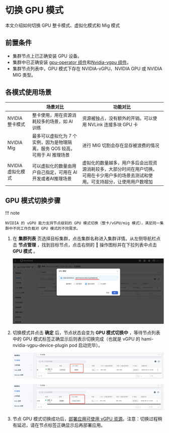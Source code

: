 # 切换 GPU 模式

本文介绍如何切换 GPU 整卡模式、虚拟化模式和 Mig 模式

## 前置条件

- 集群节点上已正确安装 GPU 设备。
- 集群中已正确安装 [gpu-operator 组件](https://docs.daocloud.io/kpanda/user-guide/gpu/nvidia/install_nvidia_driver_of_operator.html)和[Nvidia-vgpu 组件](https://docs.daocloud.io/kpanda/user-guide/gpu/nvidia/vgpu/vgpu_addon.html)。
- 集群节点列表中，GPU 模式下存在 NVIDIA-vGPU、NVIDIA GPU 或 NVIDIA MIG 类型。

## 各模式使用场景

| | 场景对比 | 功能对比 |
| -- | ---- | ------- |
| NVIDIA 整卡模式 | 整卡使用，用在资源消耗较多的场景，如 AI 训练 | 资源被独占，没有额外的开销。可以使用 NVLink 连接多块 GPU 卡 |
| NVIDIA Mig | 最多可以虚拟化为 7 个实例，因为是物理隔离，服务 QOS 较高，可用于 AI 推理场景 | 进行 MIG 切割会存在显存被浪费的情况 |
| NVIDIA 虚拟化模式 | 可以虚拟化的数量由用户自己指定，可用在 AI 开发或者AI推理场景 | 虚拟化的数量越多，用户多后会出现资源消耗较多，大部分时间在用户切换。可用在卡少用户多的场景去测试和使用。可支持超分，让使用用户数增加 |

## GPU 模式切换步骤

!!! note

    NVIDIA 的 vGPU 能力支持节点级别的 GPU 模式切换（整卡/vGPU/mig 模式），满足同一集群中不同工作负载对 GPU 模式的不同需求。

1. 在 **集群列表** 页选择目标集群，点击集群名称进入集群详情。从左侧导航栏点击 __节点管理__ ，找到目标节点，点击右侧的 **┇** 操作图标并在下拉列表中点击 **GPU 模式** 。

    ![GPU模式1](./images/gpumodel1.png)

2. 切换模式并点击 __确定__ 后，节点状态会变为 __GPU 模式切换中__ ，等待节点列表中的 GPU 模式标签正确显示后则表示切换完成（也就是 vGPU 的 hami-nvidia-vgpu-device-plugin pod 启动完毕）。

    ![GPU模式2](./images/vgpuaddon2.png)

    ![GPU模式3](./images/vgpuaddon3.png)
  
3. 节点 GPU 模式切换成功后，[部署应用可使用 vGPU 资源](vgpu_user.md)。注意：切换过程稍有延迟，请在节点标签正确显示后再部署应用。
